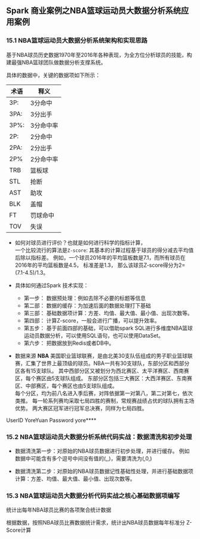 Spark 商业案例之NBA篮球运动员大数据分析系统应用案例
---

### 15.1 NBA篮球运动员大数据分析系统架构和实现思路
基于NBA球员历史数据1970年至2016年各种表现，为全方位分析球员的技能，构建最强NBA篮球团队做数据分析支撑系统。

具体的数据中，关键的数据项如下所示：  

 术语  |   释义
 ---- | ----
3P:   |  3分命中
3PA:  |  3分出手
3P%:  |  3分命中率
2P:   |  2分命中
2PA:  |  2分出手
2P%   |  2分命中率
TRB   |  篮板球
STL   |  抢断
AST   |  助攻
BLK   |  盖帽
FT    |  罚球命中
TOV   |  失误
  
* 如何对球员进行评价？也就是如何进行科学的指标计算，  
一个比较流行的算法是`Z-score`: 其基本的计算过程基于球员的得分减去平均值后除以指标差。
例如，一个球员2016年的平均篮板数是7.1，而所有球员在2016年的平均篮板数是4.5， 标准差是1.3， 那么该球员Z-score得分为2=(7.1-4.5)/1.3。  

* 具体如何通过Spark 技术实现：
    * 第一步： 数据预处理：例如去除不必要的标题等信息
    * 第二部： 数据的缓存：为加速后面的数据处理打下基础
    * 第三部： 基础数据项计算：方差、均值、最大值、最小值、出现次数等。
    * 第四部： 计算Z-score，一般会进行广播，可以提升效率。
    * 第五步： 基于前面四部的基础，可以借助spark SQL进行多维度NBA篮球运动员数据分析，可以使用SQL语句，也可以使用DataSet。
    * 第六步： 把数据放到Redis或者DB中。
    
    
* 数据来源
**NBA** 美国职业篮球联赛，是由北美30支队伍组成的男子职业篮球联赛，汇集了世界上最顶级的球员。NBA一共有30支球队，东部分区和西部分区各有15支球队。
其中西部分区又被划分为西北赛区、太平洋赛区、西南赛区，每个赛区由5支球队组成。
东部分区包括三大赛区：大西洋赛区、东南赛区、中部赛区，每个赛区也由5支球队组成。  
每个分区，均为前八名进入季后赛，对阵依据第一对第八，第二对第七，依次类推。
每一轮系列赛均采取七局四胜的赛制，常规赛战绩占优的球队拥有主场优势。
两大赛区冠军进行冠军总决赛，同样为七局四胜。
  
[](http://www.basketball-reference.com/leagues/NBA_2017_totals.html)
UserID YoreYuan
Password yore****


### 15.2 NBA篮球运动员大数据分析系统代码实战：数据清洗和初步处理  
* 数据清洗第一步：对原始的NBA球员数据进行初步处理，并进行缓存。  例如数据中可能含有多个逗号中间没有值的(,,)，需要清洗为(,0,)

* 数据清洗第二步：对原始的NBA球员数据记性基础性处理，并进行基础数据项计算：方差、均值、最大值、最小值、出现次数等。


### 15.3 NBA篮球运动员大数据分析代码实战之核心基础数据项编写
统计出每年NBA球员比赛的各项聚合统计数据

根据数据，按照NBA球员比赛数据统计需求，统计出NBA球员数据每年标准分 Z-Score计算  
































